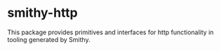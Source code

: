 # smithy-http

This package provides primitives and interfaces for http functionality in tooling generated by Smithy.
